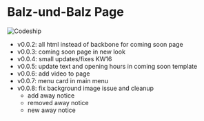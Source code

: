 # Balz-und-Balz Page

![Codeship](https://codeship.com/projects/434dbe00-92d6-0134-fe46-4a1d78af514c/status?branch=master
)

- v0.0.2: all html instead of backbone for coming soon page
- v0.0.3: coming soon page in new look
- v0.0.4: small updates/fixes KW16
- v0.0.5: update text and opening hours in coming soon template
- v0.0.6: add video to page
- v0.0.7: menu card in main menu
- v0.0.8: fix background image issue and cleanup
	-  add away notice
	- removed away notice
	- new away notice 
